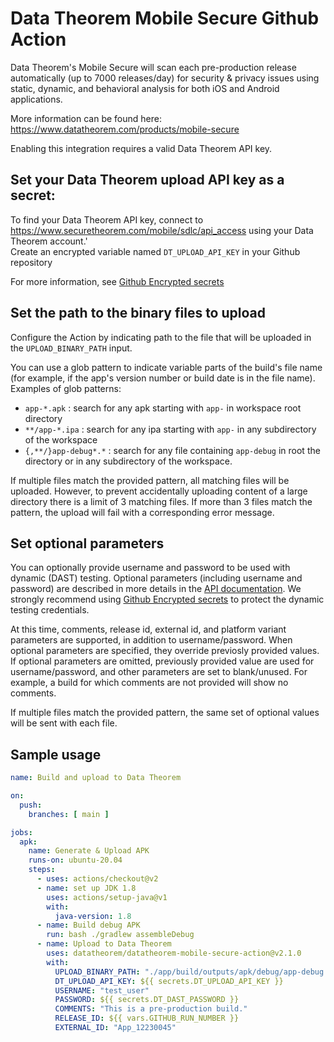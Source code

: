 # Data Theorem Mobile Secure Github Action

Data Theorem's Mobile Secure will scan each pre-production release automatically (up to 7000 releases/day)
for security & privacy issues using static, dynamic, and behavioral analysis for both iOS and Android applications.

More information can be found here:  
https://www.datatheorem.com/products/mobile-secure

Enabling this integration requires a valid Data Theorem API key.

## Set your Data Theorem upload API key as a secret:
To find your Data Theorem API key, connect to https://www.securetheorem.com/mobile/sdlc/api_access using your Data Theorem account.'  
Create an encrypted variable named `DT_UPLOAD_API_KEY` in your Github repository

For more information, see [Github Encrypted secrets](https://docs.github.com/en/actions/reference/encrypted-secrets)

## Set the path to the binary files to upload
Configure the Action by indicating path to the file that will be uploaded in the `UPLOAD_BINARY_PATH` input.

You can use a glob pattern to indicate variable parts of the build's file name (for example, if the app's version number or build date is in the file name).  
Examples of glob patterns:
- `app-*.apk` : search for any apk starting with `app-` in workspace root directory
- `**/app-*.ipa` : search for any ipa starting with `app-` in any subdirectory of the workspace
- `{,**/}app-debug*.*` : search for any file containing `app-debug` in root the directory or in any subdirectory of the workspace.

If multiple files match the provided pattern, all matching files will be uploaded. However, to prevent accidentally uploading content of a large directory there is a limit of 3 matching files.  If more than 3 files match the pattern, the upload will fail with a corresponding error message.

## Set optional parameters
You can optionally provide username and password to be used with dynamic (DAST) testing.  Optional parameters (including username and password) are described in more details in the [API documentation](https://datatheorem.github.io/PortalApi/mobile_security_devops/uploading_mobile_apps.html).  We strongly recommend using [Github Encrypted secrets](https://docs.github.com/en/actions/reference/encrypted-secrets) to protect the dynamic testing credentials.

At this time, comments, release id, external id, and platform variant parameters are supported, in addition to username/password.  When optional parameters are specified, they override previosly provided values.  If optional parameters are omitted, previously provided value are used for username/password, and other parameters are set to blank/unused.  For example, a build for which comments are not provided will show no comments.

If multiple files match the provided pattern, the same set of optional values will be sent with each file. 

## Sample usage

```yaml
name: Build and upload to Data Theorem

on:
  push:
    branches: [ main ]

jobs:
  apk:
    name: Generate & Upload APK
    runs-on: ubuntu-20.04
    steps:
      - uses: actions/checkout@v2
      - name: set up JDK 1.8
        uses: actions/setup-java@v1
        with:
          java-version: 1.8
      - name: Build debug APK
        run: bash ./gradlew assembleDebug
      - name: Upload to Data Theorem
        uses: datatheorem/datatheorem-mobile-secure-action@v2.1.0
        with:
          UPLOAD_BINARY_PATH: "./app/build/outputs/apk/debug/app-debug.apk"
          DT_UPLOAD_API_KEY: ${{ secrets.DT_UPLOAD_API_KEY }}
          USERNAME: "test_user"
          PASSWORD: ${{ secrets.DT_DAST_PASSWORD }}
          COMMENTS: "This is a pre-production build."
          RELEASE_ID: ${{ vars.GITHUB_RUN_NUMBER }}
          EXTERNAL_ID: "App_12230045"

```